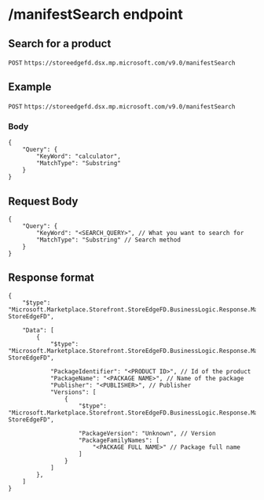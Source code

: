 # /manifestSearch endpoint

## Search for a product

`POST`
`https://storeedgefd.dsx.mp.microsoft.com/v9.0/manifestSearch`

## Example

`POST`
`https://storeedgefd.dsx.mp.microsoft.com/v9.0/manifestSearch`

### Body

```jsonc
{
	"Query": {
		"KeyWord": "calculator",
		"MatchType": "Substring"
	}
}
```

## Request Body

```jsonc
{
	"Query": {
		"KeyWord": "<SEARCH_QUERY>", // What you want to search for
		"MatchType": "Substring" // Search method
	}
}
```

## Response format

```jsonc
{
	"$type": "Microsoft.Marketplace.Storefront.StoreEdgeFD.BusinessLogic.Response.ManifestSearch.ManifestSearchResponse, StoreEdgeFD",

	"Data": [
		{
			"$type": "Microsoft.Marketplace.Storefront.StoreEdgeFD.BusinessLogic.Response.ManifestSearch.ManifestSearchData, StoreEdgeFD",

			"PackageIdentifier": "<PRODUCT ID>", // Id of the product
			"PackageName": "<PACKAGE NAME>", // Name of the package
			"Publisher": "<PUBLISHER>", // Publisher
			"Versions": [
				{
					"$type": "Microsoft.Marketplace.Storefront.StoreEdgeFD.BusinessLogic.Response.ManifestSearch.ManifestSearchVersion, StoreEdgeFD",

					"PackageVersion": "Unknown", // Version
					"PackageFamilyNames": [
						"<PACKAGE FULL NAME>" // Package full name
					]
				}
			]
		},
	]
}
```